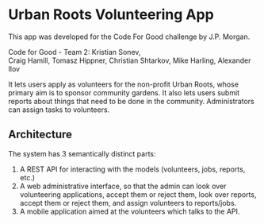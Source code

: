 # Urban Roots Volunteering App

This app was developed for the Code For Good challenge by J.P. Morgan.

Code for Good - Team 2:
Kristian Sonev,              
Craig Hamill,
Tomasz Hippner,
Christian Shtarkov,
Mike Harling,
Alexander Ilov

It lets users apply as volunteers for the non-profit Urban Roots, whose primary aim is to sponsor community gardens.
It also lets users submit reports about things that need to be done in the community. Administrators can assign tasks to volunteers.

## Architecture

The system has 3 semantically distinct parts:

1. A REST API for interacting with the models (volunteers, jobs, reports, etc.)
2. A web administrative interface, so that the admin can look over volunteering applications, accept them or reject them, look over reports, accept them or reject them, and assign volunteers to reports/jobs.
3. A mobile application aimed at the volunteers which talks to the API.

